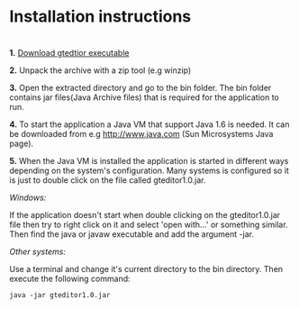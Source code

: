 # Installation instructions #

#  #

**1.** [Download gtedtior executable](http://code.google.com/p/gteditor/downloads/list)

**2.** Unpack the archive with a zip tool (e.g winzip)

**3.** Open the extracted directory and go to the bin folder. The bin folder contains jar files(Java Archive files) that is required for the application to run.

**4.** To start the application a Java VM that support Java 1.6 is needed. It can be downloaded from e.g http://www.java.com (Sun Microsystems Java page).

**5.** When the Java VM is installed the application is started in different ways depending on the system's configuration. Many systems is configured so it is just to double click on the file called gteditor1.0.jar.

_Windows:_

If the application doesn't start when double clicking on the gteditor1.0.jar file then try  to right click on it and select 'open with...' or something similar. Then find the java or javaw executable and add the argument -jar.

_Other systems:_

Use a terminal and change it's current directory to the bin directory. Then execute the following command:
```
java -jar gteditor1.0.jar
```